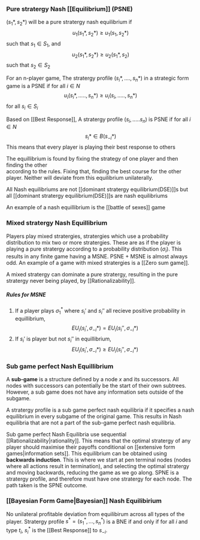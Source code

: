 ### Pure stratergy Nash [[Equilibrium]] (PSNE)
$(s_1*,s_2*)$ will be a pure stratergy nash equilibrium if $$u_1(s_1*,s_2*)\ge u_1(s_1,s_2*)$$ such that $s_1 \in S_1$, and $$u_2(s_1*,s_2*)\ge u_2(s_1*,s_2)$$such that $s_2 \in S_2$

For an n-player game,
The stratergy profile $(s_i*,....,s_n*)$ in a strategic form game is a PSNE if for all $i\in N$$$u_i(s_i*,.....,s_n*)\ge u_i(s_i,.....,s_n*)$$ for all $s_i\in S_i$

Based on [[Best Response]], A stratergy profile $(s_i,.....s_n)$ is PSNE if for all $i\in N$$$s_i*\in B(s_{-i}*)$$
This means that every player is playing their best response to others

The equillibrium is found by fixing the strategy of one player and then finding the other  
according to the rules. Fixing that, finding the best course for the other player. Neither will deviate from this equilibrium unilaterally.

All Nash equilibriums are not [[dominant stratergy equilibrium(DSE)]]s but all [[dominant stratergy equilibrium(DSE)]]s are nash equilibriums

An example of a nash equillibrium is the [[battle of sexes]] game

### Mixed stratergy Nash Equillibrium 
Players play mixed stratergies, stratergies which use a probability distribution to mix two or more stratergies. These are as if the player is playing a pure stratergy according to a probability distribution ($\sigma_i$). This results in any finite game having a MSNE. PSNE + MSNE is almost always odd. An example of a game with mixed stratergies is a [[Zero sum game]].

A mixed stratergy can dominate a pure stratergy, resulting in the pure stratergy never being played, by [[Rationalizability]].

##### Rules for MSNE 
1. If a player plays $\sigma_1^*$ where $s_i'$ and $s_i''$ all recieve positive probability in equillibrium, $$EU_i(s_i',\sigma_{-i}*)=EU_i(s_i'',\sigma_{-i}*)$$
2. If $s_i'$ is player but not $s_i''$ in equillibrium, $$EU_i(s_i',\sigma_{-i}*)\ge EU_i(s_i'',\sigma_{-i}*)$$
### Sub game perfect Nash Equillibrium
A **sub-game** is a structure defined by a node $x$ and its successors. All nodes with successors can potentially be the start of their own subtrees. However, a sub game does not have any information sets outside of the subgame. 

A stratergy profile is a sub game perfect nash equilibria if it specifies a nash equilibrium in every subgame of the original game. This results in Nash equilibria that are not a part of the sub-game perfect nash equilibria. 

Sub game perfect Nash Equilibria use sequential [[Rationalizability|rationality]]. This means that the optimal stratergy of any player should maximise their payoffs conditional on [[extensive form games|information sets]]. This equilibrium can be obtained using **backwards induction**. This is where we start at pen terminal nodes (nodes where all actions result in termination), and selecting the optimal stratergy and moving backwards, reducing the game as we go along. SPNE is a stratergy profile, and therefore must have one stratergy for each node. The path taken is the SPNE outcome.

### [[Bayesian Form Game|Bayesian]] Nash Equilibirium
No unilateral profitable deviation from equilibirum across all types of the player. Stratergy profile $s^*=(s_1^*,...,s_n^*)$ is a BNE if and only if for all $i$ and type $t_i$, $s_i^*$ is the [[Best Response]] to $s_{-i}$.



